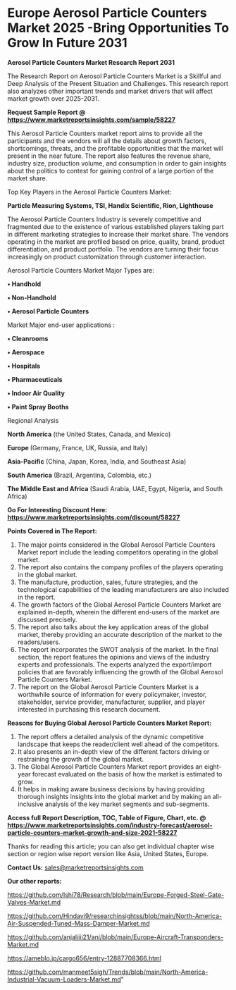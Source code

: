 # Europe Aerosol Particle Counters Market 2025 -Bring Opportunities To Grow In Future 2031

<strong>Aerosol Particle Counters Market Research Report 2031</strong>

The Research Report on Aerosol Particle Counters Market is a Skillful and Deep Analysis of the Present Situation and Challenges. This research report also analyzes other important trends and market drivers that will affect market growth over 2025-2031.

<strong>Request Sample Report @ <a href=https://www.marketreportsinsights.com/sample/58227>https://www.marketreportsinsights.com/sample/58227</a></strong>

This Aerosol Particle Counters market report aims to provide all the participants and the vendors will all the details about growth factors, shortcomings, threats, and the profitable opportunities that the market will present in the near future. The report also features the revenue share, industry size, production volume, and consumption in order to gain insights about the politics to contest for gaining control of a large portion of the market share.

Top Key Players in the Aerosol Particle Counters Market:

<strong>Particle Measuring Systems, TSI, Handix Scientific, Rion, Lighthouse</strong>

The Aerosol Particle Counters Industry is severely competitive and fragmented due to the existence of various established players taking part in different marketing strategies to increase their market share. The vendors operating in the market are profiled based on price, quality, brand, product differentiation, and product portfolio. The vendors are turning their focus increasingly on product customization through customer interaction.

Aerosol Particle Counters Market Major Types are:

<strong>• Handhold

• Non-Handhold

• Aerosol Particle Counters</strong>

Market Major end-user applications :

<strong>• Cleanrooms

• Aerospace

• Hospitals

• Pharmaceuticals

• Indoor Air Quality

• Paint Spray Booths</strong>

Regional Analysis

</u><strong><b>North America</b></strong> (the United States, Canada, and Mexico)

<strong><b>Europe </b></strong>(Germany, France, UK, Russia, and Italy)

<strong><b>Asia-Pacific</b></strong> (China, Japan, Korea, India, and Southeast Asia)

<strong><b>South America</b></strong> (Brazil, Argentina, Colombia, etc.)

<strong><b>The Middle East and Africa</b></strong> (Saudi Arabia, UAE, Egypt, Nigeria, and South Africa)

<strong>Go For Interesting Discount Here: <a href=https://www.marketreportsinsights.com/discount/58227>https://www.marketreportsinsights.com/discount/58227</a></strong>

<strong>Points Covered in The Report:</strong>
<ol>
  <li>The major points considered in the Global Aerosol Particle Counters Market report include the leading competitors operating in the global market.</li>
  <li>The report also contains the company profiles of the players operating in the global market.</li>
  <li>The manufacture, production, sales, future strategies, and the technological capabilities of the leading manufacturers are also included in the report.</li>
  <li>The growth factors of the Global Aerosol Particle Counters Market are explained in-depth, wherein the different end-users of the market are discussed precisely.</li>
  <li>The report also talks about the key application areas of the global market, thereby providing an accurate description of the market to the readers/users.</li>
  <li>The report incorporates the SWOT analysis of the market. In the final section, the report features the opinions and views of the industry experts and professionals. The experts analyzed the export/import policies that are favorably influencing the growth of the Global Aerosol Particle Counters Market.</li>
  <li>The report on the Global Aerosol Particle Counters Market is a worthwhile source of information for every policymaker, investor, stakeholder, service provider, manufacturer, supplier, and player interested in purchasing this research document.</li>
</ol>
<strong>Reasons for Buying Global Aerosol Particle Counters Market Report:</strong>

<ol>
  <li>The report offers a detailed analysis of the dynamic competitive landscape that keeps the reader/client well ahead of the competitors.</li>
  <li>It also presents an in-depth view of the different factors driving or restraining the growth of the global market.</li>
  <li>The Global Aerosol Particle Counters Market report provides an eight-year forecast evaluated on the basis of how the market is estimated to grow.</li>
  <li>It helps in making aware business decisions by having providing thorough insights insights into the global market and by making an all-inclusive analysis of the key market segments and sub-segments.</li>
</ol>
<strong>Access full Report Description, TOC, Table of Figure, Chart, etc. @ <a href=https://www.marketreportsinsights.com/industry-forecast/aerosol-particle-counters-market-growth-and-size-2021-58227>https://www.marketreportsinsights.com/industry-forecast/aerosol-particle-counters-market-growth-and-size-2021-58227</a></strong>


Thanks for reading this article; you can also get individual chapter wise section or region wise report version like Asia, United States, Europe.

<strong>Contact Us:</strong>
sales@marketreportsinsights.com

<strong>Our other reports:</strong>

<a href=https://github.com/Ishi78/Research/blob/main/Europe-Forged-Steel-Gate-Valves-Market.md>https://github.com/Ishi78/Research/blob/main/Europe-Forged-Steel-Gate-Valves-Market.md</a>

<a href=https://github.com/Hindavi9/researchinsightss/blob/main/North-America-Air-Suspended-Tuned-Mass-Damper-Market.md>https://github.com/Hindavi9/researchinsightss/blob/main/North-America-Air-Suspended-Tuned-Mass-Damper-Market.md</a>

<a href=https://github.com/anjaliiii21/ani/blob/main/Europe-Aircraft-Transponders-Market.md>https://github.com/anjaliiii21/ani/blob/main/Europe-Aircraft-Transponders-Market.md</a>

<a href=https://ameblo.jp/cargo656/entry-12887708366.html>https://ameblo.jp/cargo656/entry-12887708366.html</a>

<a href=https://github.com/manmeet5sigh/Trends/blob/main/North-America-Industrial-Vacuum-Loaders-Market.md>https://github.com/manmeet5sigh/Trends/blob/main/North-America-Industrial-Vacuum-Loaders-Market.md</a>"
